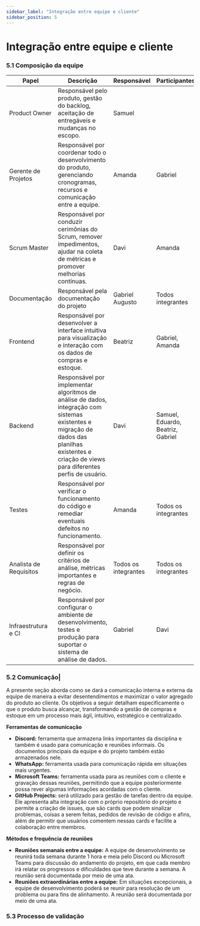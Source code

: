 ```yaml
---
sidebar_label: "Integração entre equipe e cliente"
sidebar_position: 5
---
```

# Integração entre equipe e cliente

### 5.1 Composição da equipe

| Papel              | Descrição                                                                                                                                     | Responsável     | Participantes              |
|--------------------|-----------------------------------------------------------------------------------------------------------------------------------------------|-----------------|----------------------------|
| Product Owner      | Responsável pelo produto, gestão do backlog, aceitação de entregáveis e mudanças no escopo.                                                  | Samuel          |                            |
| Gerente de Projetos| Responsável por coordenar todo o desenvolvimento do produto, gerenciando cronogramas, recursos e comunicação entre a equipe.                  | Amanda          | Gabriel                    |
| Scrum Master       | Responsável por conduzir cerimônias do Scrum, remover impedimentos, ajudar na coleta de métricas e promover melhorias contínuas.              | Davi            | Amanda                     |
| Documentação       | Responsável pela documentação do projeto                                                                                                      | Gabriel Augusto | Todos integrantes          |
| Frontend           | Responsável por desenvolver a interface intuitiva para visualização e interação com os dados de compras e estoque.                           | Beatriz         | Gabriel, Amanda            |
| Backend            | Responsável por implementar algoritmos de análise de dados, integração com sistemas existentes e migração de dados das planilhas existentes e criação de views para diferentes perfis de usuário. | Davi            | Samuel, Eduardo, Beatriz, Gabriel |
| Testes             | Responsável por verificar o funcionamento do código e remediar eventuais defeitos no funcionamento.                                          | Amanda          | Todos os integrantes       |
| Analista de Requisitos | Responsável por definir os critérios de análise, métricas importantes e regras de negócio.                                               | Todos os integrantes | Todos os integrantes   |
| Infraestrutura e CI| Responsável por configurar o ambiente de desenvolvimento, testes e produção para suportar o sistema de análise de dados.                     | Gabriel         | Davi                       |

### 5.2 Comunicação|

A presente seção aborda como se dará a comunicação interna e externa da equipe de maneira a evitar desentendimentos e maximizar o valor agregado do produto ao cliente.
Os objetivos a seguir detalham especificamente o que o produto busca alcançar, transformando a gestão de compras e estoque em um processo mais ágil, intuitivo, estratégico e centralizado.

**Ferramentas de comunicação**

- **Discord:** ferramenta que armazena links importantes da disciplina e também é usado para comunicação e reuniões informais. Os documentos principais da equipe e do projeto também estão armazenados nele.
- **WhatsApp:** ferramenta usada para comunicação rápida em situações mais urgentes.
- **Microsoft Teams:** ferramenta usada para as reuniões com o cliente e gravação dessas reuniões, permitindo que a equipe posteriormente possa rever algumas informações acordadas com o cliente.
- **GitHub Projects:** será utilizado para gestão de tarefas dentro da equipe. Ele apresenta alta integração com o próprio repositório do projeto e permite a criação de issues, que são cards que podem sinalizar problemas, coisas a serem feitas, pedidos de revisão de código e afins, além de permitir que usuários comentem nessas cards e facilite a colaboração entre membros.

**Métodos e frequência de reuniões**

- **Reuniões semanais entre a equipe:** A equipe de desenvolvimento se reunirá toda semana durante 1 hora e meia pelo Discord ou Microsoft Teams para discussão do andamento do projeto, em que cada membro irá relatar os progressos e dificuldades que teve durante a semana. A reunião será documentada por meio de uma ata. 
- **Reuniões extraordinárias entre a equipe:** Em situações excepcionais, a equipe de desenvolvimento poderá se reunir para resolução de um problema ou para fins de alinhamento. A reunião será documentada por meio de uma ata.

### 5.3 Processo de validação 
